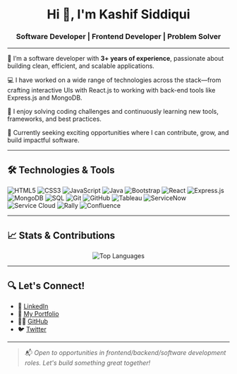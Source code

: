 <h1 align="center">Hi 👋, I'm Kashif Siddiqui</h1>
<h3 align="center">Software Developer | Frontend Developer | Problem Solver</h3>

---

🌱 I’m a software developer with **3+ years of experience**, passionate about building clean, efficient, and scalable applications.

💻 I have worked on a wide range of technologies across the stack—from crafting interactive UIs with React.js to working with back-end tools like Express.js and MongoDB.

🧠 I enjoy solving coding challenges and continuously learning new tools, frameworks, and best practices.

🚀 Currently seeking exciting opportunities where I can contribute, grow, and build impactful software.

---

## 🛠️ Technologies & Tools

![HTML5](https://img.shields.io/badge/HTML5-E34F26?logo=html5&logoColor=white)
![CSS3](https://img.shields.io/badge/CSS3-1572B6?logo=css3&logoColor=white)
![JavaScript](https://img.shields.io/badge/JavaScript-F7DF1E?logo=javascript&logoColor=black)
![Java](https://img.shields.io/badge/Java-007396?logo=java&logoColor=white)
![Bootstrap](https://img.shields.io/badge/Bootstrap-563D7C?logo=bootstrap&logoColor=white)
![React](https://img.shields.io/badge/React-20232A?logo=react&logoColor=61DAFB)
![Express.js](https://img.shields.io/badge/Express.js-404D59?logo=express&logoColor=white)
![MongoDB](https://img.shields.io/badge/MongoDB-4EA94B?logo=mongodb&logoColor=white)
![SQL](https://img.shields.io/badge/SQL-4479A1?logo=postgresql&logoColor=white)
![Git](https://img.shields.io/badge/Git-F05032?logo=git&logoColor=white)
![GitHub](https://img.shields.io/badge/GitHub-181717?logo=github&logoColor=white)
![Tableau](https://img.shields.io/badge/Tableau-E97627?logo=tableau&logoColor=white)
![ServiceNow](https://img.shields.io/badge/ServiceNow-90C53F?logo=servicenow&logoColor=white)
![Service Cloud](https://img.shields.io/badge/Service%20Cloud-00A1E0?logo=salesforce&logoColor=white)
![Rally](https://img.shields.io/badge/Rally%20Software-0052CC?logo=atlassian&logoColor=white)
![Confluence](https://img.shields.io/badge/Confluence-172B4D?logo=confluence&logoColor=white)

---

## 📈 Stats & Contributions

<p align="center">
  <img src="https://github-readme-stats.vercel.app/api/top-langs/?username=Kashif-Siddiqui-code&layout=compact&theme=tokyonight&hide_border=true" alt="Top Languages" />
</p>

---

## 🔍 Let's Connect!

- 💼 [LinkedIn](https://www.linkedin.com/in/kashif-siddiqui-1bb407195/)  
- 📂 [My Portfolio](https://kashifsiddiqui.netlify.app)  
- 🧑‍💻 [GitHub](https://github.com/Kashif-Siddiqui-code)  
- 🐦 [Twitter](https://x.com/Kashif72110364)

---

> 📬 _Open to opportunities in frontend/backend/software development roles. Let's build something great together!_

